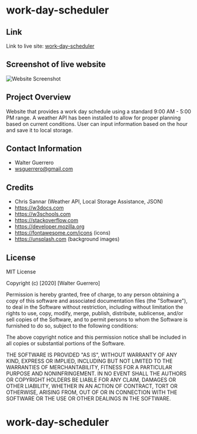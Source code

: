 # work-day-scheduler

## Link
Link to live site: [work-day-scheduler]()

## Screenshot of live website

![Website Screenshot]()

## Project Overview

Website that provides a work day schedule using a standard 9:00 AM - 5:00 PM range. A weather API has been installed to allow for proper planning based on current conditions. User can input information based on the hour and save it to local storage. 

## Contact Information

* Walter Guerrero
* wsguerrero@gmail.com


## Credits

* Chris Sannar (Weather API, Local Storage Assistance, JSON)
* https://w3docs.com
* https://w3schools.com
* https://stackoverflow.com
* https://developer.mozilla.org
* https://fontawesome.com/icons  (icons)
* https://unsplash.com  (background images)

## License

MIT License

Copyright (c) [2020] [Walter Guerrero]

Permission is hereby granted, free of charge, to any person obtaining a copy
of this software and associated documentation files (the "Software"), to deal
in the Software without restriction, including without limitation the rights
to use, copy, modify, merge, publish, distribute, sublicense, and/or sell
copies of the Software, and to permit persons to whom the Software is
furnished to do so, subject to the following conditions:

The above copyright notice and this permission notice shall be included in all
copies or substantial portions of the Software.

THE SOFTWARE IS PROVIDED "AS IS", WITHOUT WARRANTY OF ANY KIND, EXPRESS OR
IMPLIED, INCLUDING BUT NOT LIMITED TO THE WARRANTIES OF MERCHANTABILITY,
FITNESS FOR A PARTICULAR PURPOSE AND NONINFRINGEMENT. IN NO EVENT SHALL THE
AUTHORS OR COPYRIGHT HOLDERS BE LIABLE FOR ANY CLAIM, DAMAGES OR OTHER
LIABILITY, WHETHER IN AN ACTION OF CONTRACT, TORT OR OTHERWISE, ARISING FROM,
OUT OF OR IN CONNECTION WITH THE SOFTWARE OR THE USE OR OTHER DEALINGS IN THE
SOFTWARE.
# work-day-scheduler
